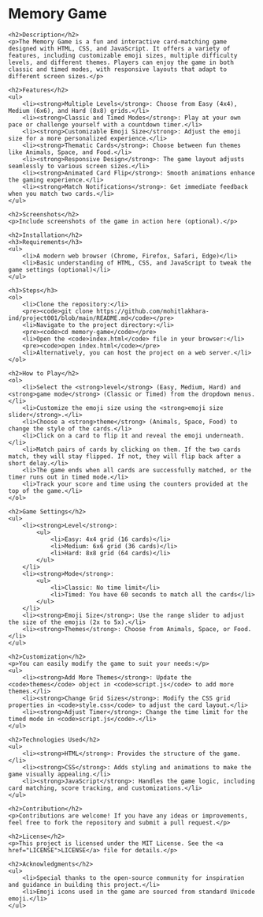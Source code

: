 <!DOCTYPE html>
<html lang="en">
<head>
    <meta charset="UTF-8">
    <meta name="viewport" content="width=device-width, initial-scale=1.0">
    <title>Memory Game README</title>
</head>
<body>
    <h1>Memory Game</h1>

    <h2>Description</h2>
    <p>The Memory Game is a fun and interactive card-matching game designed with HTML, CSS, and JavaScript. It offers a variety of features, including customizable emoji sizes, multiple difficulty levels, and different themes. Players can enjoy the game in both classic and timed modes, with responsive layouts that adapt to different screen sizes.</p>

    <h2>Features</h2>
    <ul>
        <li><strong>Multiple Levels</strong>: Choose from Easy (4x4), Medium (6x6), and Hard (8x8) grids.</li>
        <li><strong>Classic and Timed Modes</strong>: Play at your own pace or challenge yourself with a countdown timer.</li>
        <li><strong>Customizable Emoji Size</strong>: Adjust the emoji size for a more personalized experience.</li>
        <li><strong>Thematic Cards</strong>: Choose between fun themes like Animals, Space, and Food.</li>
        <li><strong>Responsive Design</strong>: The game layout adjusts seamlessly to various screen sizes.</li>
        <li><strong>Animated Card Flip</strong>: Smooth animations enhance the gaming experience.</li>
        <li><strong>Match Notifications</strong>: Get immediate feedback when you match two cards.</li>
    </ul>

    <h2>Screenshots</h2>
    <p>Include screenshots of the game in action here (optional).</p>

    <h2>Installation</h2>
    <h3>Requirements</h3>
    <ul>
        <li>A modern web browser (Chrome, Firefox, Safari, Edge)</li>
        <li>Basic understanding of HTML, CSS, and JavaScript to tweak the game settings (optional)</li>
    </ul>

    <h3>Steps</h3>
    <ol>
        <li>Clone the repository:</li>
        <pre><code>git clone https://github.com/mohitlakhara-ind/project001/blob/main/README.md</code></pre>
        <li>Navigate to the project directory:</li>
        <pre><code>cd memory-game</code></pre>
        <li>Open the <code>index.html</code> file in your browser:</li>
        <pre><code>open index.html</code></pre>
        <li>Alternatively, you can host the project on a web server.</li>
    </ol>

    <h2>How to Play</h2>
    <ol>
        <li>Select the <strong>level</strong> (Easy, Medium, Hard) and <strong>game mode</strong> (Classic or Timed) from the dropdown menus.</li>
        <li>Customize the emoji size using the <strong>emoji size slider</strong>.</li>
        <li>Choose a <strong>theme</strong> (Animals, Space, Food) to change the style of the cards.</li>
        <li>Click on a card to flip it and reveal the emoji underneath.</li>
        <li>Match pairs of cards by clicking on them. If the two cards match, they will stay flipped. If not, they will flip back after a short delay.</li>
        <li>The game ends when all cards are successfully matched, or the timer runs out in timed mode.</li>
        <li>Track your score and time using the counters provided at the top of the game.</li>
    </ol>

    <h2>Game Settings</h2>
    <ul>
        <li><strong>Level</strong>:
            <ul>
                <li>Easy: 4x4 grid (16 cards)</li>
                <li>Medium: 6x6 grid (36 cards)</li>
                <li>Hard: 8x8 grid (64 cards)</li>
            </ul>
        </li>
        <li><strong>Mode</strong>:
            <ul>
                <li>Classic: No time limit</li>
                <li>Timed: You have 60 seconds to match all the cards</li>
            </ul>
        </li>
        <li><strong>Emoji Size</strong>: Use the range slider to adjust the size of the emojis (2x to 5x).</li>
        <li><strong>Themes</strong>: Choose from Animals, Space, or Food.</li>
    </ul>

    <h2>Customization</h2>
    <p>You can easily modify the game to suit your needs:</p>
    <ul>
        <li><strong>Add More Themes</strong>: Update the <code>themes</code> object in <code>script.js</code> to add more themes.</li>
        <li><strong>Change Grid Sizes</strong>: Modify the CSS grid properties in <code>style.css</code> to adjust the card layout.</li>
        <li><strong>Adjust Timer</strong>: Change the time limit for the timed mode in <code>script.js</code>.</li>
    </ul>

    <h2>Technologies Used</h2>
    <ul>
        <li><strong>HTML</strong>: Provides the structure of the game.</li>
        <li><strong>CSS</strong>: Adds styling and animations to make the game visually appealing.</li>
        <li><strong>JavaScript</strong>: Handles the game logic, including card matching, score tracking, and customizations.</li>
    </ul>

    <h2>Contribution</h2>
    <p>Contributions are welcome! If you have any ideas or improvements, feel free to fork the repository and submit a pull request.</p>

    <h2>License</h2>
    <p>This project is licensed under the MIT License. See the <a href="LICENSE">LICENSE</a> file for details.</p>

    <h2>Acknowledgments</h2>
    <ul>
        <li>Special thanks to the open-source community for inspiration and guidance in building this project.</li>
        <li>Emoji icons used in the game are sourced from standard Unicode emoji.</li>
    </ul>
</body>
</html>
